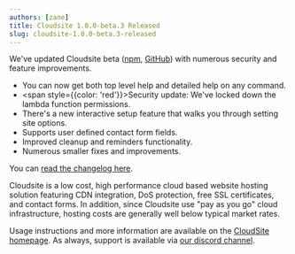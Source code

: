 ```yaml
---
authors: [zane]
title: Cloudsite 1.0.0-beta.3 Released
slug: cloudsite-1.0.0-beta.3-released
---
```

We've updated Cloudsite beta ([npm](https://www.npmjs.com/package/cloudsite), [GitHub](https://github.com/liquid-labs/cloudsite)) with numerous security and feature improvements.

<!-- truncate -->

- You can now get both top level help and detailed help on any command.
- <span style={{color: 'red'}}>Security update</span>: We've locked down the lambda function permissions.
- There's a new interactive setup feature that walks you through setting site options.
- Supports user defined contact form fields.
- Improved cleanup and reminders functionality.
- Numerous smaller fixes and improvements.

You can [read the changelog here](https://github.com/liquid-labs/cloudsite/releases/tag/v1.0.0-beta.3).

Cloudsite is a low cost, high performance cloud based website hosting solution featuring CDN integration, DoS protection, free SSL certificates, and contact forms. In addition, since Cloudsite use "pay as you go" cloud infrastructure, hosting costs are generally well below typical market rates.

Usage instructions and more information are available on the [CloudSite homepage](https://cloudsitehosting.org). As always, support is available via [our discord channel](https://discord.gg/QWAav6fZ5C).